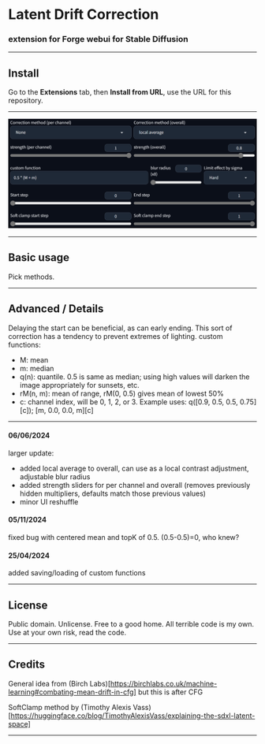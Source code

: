 ﻿# Latent Drift Correction #
### extension for Forge webui for Stable Diffusion ###

---
## Install ##
Go to the **Extensions** tab, then **Install from URL**, use the URL for this repository.

--- 
![](screenshot.png "image of extension UI")

---
## Basic usage ##
Pick methods.

---
## Advanced / Details ##
Delaying the start can be beneficial, as can early ending.
This sort of correction has a tendency to prevent extremes of lighting.
custom functions:
* M: mean
* m: median
* q(n): quantile. 0.5 is same as median; using high values will darken the image appropriately for sunsets, etc.
* rM(n, m): mean of range, rM(0, 0.5) gives mean of lowest 50%
* c: channel index, will be 0, 1, 2, or 3. Example uses: q([0.9, 0.5, 0.5, 0.75][c]); [m, 0.0, 0.0, m][c]


---
#### 06/06/2024 ####
larger update:
* added local average to overall, can use as a local contrast adjustment, adjustable blur radius
* added strength sliders for per channel and overall (removes previously hidden multipliers, defaults match those previous values)
* minor UI reshuffle

#### 05/11/2024 ####
fixed bug with centered mean and topK of 0.5. (0.5-0.5)=0, who knew?

#### 25/04/2024 ####
added saving/loading of custom functions

---
## License ##
Public domain. Unlicense. Free to a good home.
All terrible code is my own. Use at your own risk, read the code.

---
## Credits ##
General idea from (Birch Labs)[https://birchlabs.co.uk/machine-learning#combating-mean-drift-in-cfg] but this is after CFG

SoftClamp method by (Timothy Alexis Vass)[https://huggingface.co/blog/TimothyAlexisVass/explaining-the-sdxl-latent-space]


---
